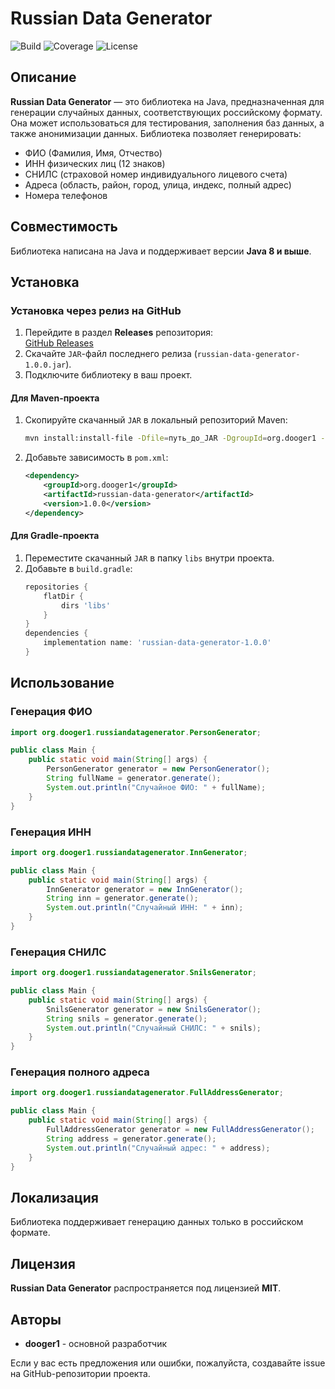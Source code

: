 # Russian Data Generator

![Build](https://github.com/ВАШ_GITHUB_АККАУНТ/russian-data-generator/actions/workflows/build.yml/badge.svg)
![Coverage](https://img.shields.io/badge/coverage-96%25-brightgreen)
![License](https://img.shields.io/badge/license-MIT-blue)

## Описание
**Russian Data Generator** — это библиотека на Java, предназначенная для генерации случайных данных, соответствующих российскому формату. Она может использоваться для тестирования, заполнения баз данных, а также анонимизации данных. Библиотека позволяет генерировать:

- ФИО (Фамилия, Имя, Отчество)
- ИНН физических лиц (12 знаков)
- СНИЛС (страховой номер индивидуального лицевого счета)
- Адреса (область, район, город, улица, индекс, полный адрес)
- Номера телефонов

## Совместимость
Библиотека написана на Java и поддерживает версии **Java 8 и выше**.

## Установка
### Установка через релиз на GitHub
1. Перейдите в раздел **Releases** репозитория:  
   [GitHub Releases](https://github.com/ВАШ_GITHUB_АККАУНТ/russian-data-generator/releases)
2. Скачайте `JAR`-файл последнего релиза (`russian-data-generator-1.0.0.jar`).
3. Подключите библиотеку в ваш проект.

#### Для **Maven**-проекта
1. Скопируйте скачанный `JAR` в локальный репозиторий Maven:
   ```sh
   mvn install:install-file -Dfile=путь_до_JAR -DgroupId=org.dooger1 -DartifactId=russian-data-generator -Dversion=1.0.0 -Dpackaging=jar
   ```
2. Добавьте зависимость в `pom.xml`:
   ```xml
   <dependency>
       <groupId>org.dooger1</groupId>
       <artifactId>russian-data-generator</artifactId>
       <version>1.0.0</version>
   </dependency>
   ```

#### Для **Gradle**-проекта
1. Переместите скачанный `JAR` в папку `libs` внутри проекта.
2. Добавьте в `build.gradle`:
   ```gradle
   repositories {
       flatDir {
           dirs 'libs'
       }
   }
   dependencies {
       implementation name: 'russian-data-generator-1.0.0'
   }
   ```

## Использование
### Генерация ФИО
```java
import org.dooger1.russiandatagenerator.PersonGenerator;

public class Main {
    public static void main(String[] args) {
        PersonGenerator generator = new PersonGenerator();
        String fullName = generator.generate();
        System.out.println("Случайное ФИО: " + fullName);
    }
}
```

### Генерация ИНН
```java
import org.dooger1.russiandatagenerator.InnGenerator;

public class Main {
    public static void main(String[] args) {
        InnGenerator generator = new InnGenerator();
        String inn = generator.generate();
        System.out.println("Случайный ИНН: " + inn);
    }
}
```

### Генерация СНИЛС
```java
import org.dooger1.russiandatagenerator.SnilsGenerator;

public class Main {
    public static void main(String[] args) {
        SnilsGenerator generator = new SnilsGenerator();
        String snils = generator.generate();
        System.out.println("Случайный СНИЛС: " + snils);
    }
}
```

### Генерация полного адреса
```java
import org.dooger1.russiandatagenerator.FullAddressGenerator;

public class Main {
    public static void main(String[] args) {
        FullAddressGenerator generator = new FullAddressGenerator();
        String address = generator.generate();
        System.out.println("Случайный адрес: " + address);
    }
}
```

## Локализация
Библиотека поддерживает генерацию данных только в российском формате.

## Лицензия
**Russian Data Generator** распространяется под лицензией **MIT**.

## Авторы
- **dooger1** - основной разработчик

Если у вас есть предложения или ошибки, пожалуйста, создавайте issue на GitHub-репозитории проекта.

